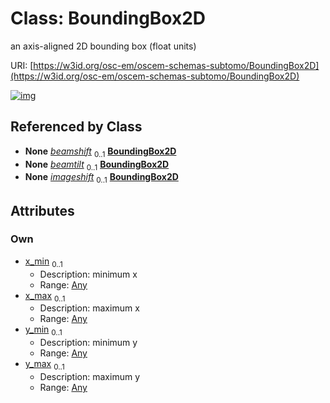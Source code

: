 
# Class: BoundingBox2D

an axis-aligned 2D bounding box (float units)

URI: [https://w3id.org/osc-em/oscem-schemas-subtomo/BoundingBox2D](https://w3id.org/osc-em/oscem-schemas-subtomo/BoundingBox2D)


[![img](https://yuml.me/diagram/nofunky;dir:TB/class/[Any]<y_max%200..1-++[BoundingBox2D],[Any]<y_min%200..1-++[BoundingBox2D],[Any]<x_max%200..1-++[BoundingBox2D],[Any]<x_min%200..1-++[BoundingBox2D],[Acquisition]++-%20beamshift%200..1>[BoundingBox2D],[Acquisition]++-%20beamtilt%200..1>[BoundingBox2D],[Acquisition]++-%20imageshift%200..1>[BoundingBox2D],[Any],[Acquisition])](https://yuml.me/diagram/nofunky;dir:TB/class/[Any]<y_max%200..1-++[BoundingBox2D],[Any]<y_min%200..1-++[BoundingBox2D],[Any]<x_max%200..1-++[BoundingBox2D],[Any]<x_min%200..1-++[BoundingBox2D],[Acquisition]++-%20beamshift%200..1>[BoundingBox2D],[Acquisition]++-%20beamtilt%200..1>[BoundingBox2D],[Acquisition]++-%20imageshift%200..1>[BoundingBox2D],[Any],[Acquisition])

## Referenced by Class

 *  **None** *[beamshift](beamshift.md)*  <sub>0..1</sub>  **[BoundingBox2D](BoundingBox2D.md)**
 *  **None** *[beamtilt](beamtilt.md)*  <sub>0..1</sub>  **[BoundingBox2D](BoundingBox2D.md)**
 *  **None** *[imageshift](imageshift.md)*  <sub>0..1</sub>  **[BoundingBox2D](BoundingBox2D.md)**

## Attributes


### Own

 * [x_min](x_min.md)  <sub>0..1</sub>
     * Description: minimum x
     * Range: [Any](Any.md)
 * [x_max](x_max.md)  <sub>0..1</sub>
     * Description: maximum x
     * Range: [Any](Any.md)
 * [y_min](y_min.md)  <sub>0..1</sub>
     * Description: minimum y
     * Range: [Any](Any.md)
 * [y_max](y_max.md)  <sub>0..1</sub>
     * Description: maximum y
     * Range: [Any](Any.md)
